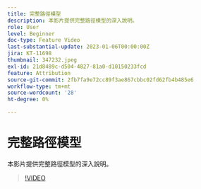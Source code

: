 ```yaml
---
title: 完整路徑模型
description: 本影片提供完整路徑模型的深入說明。
role: User
level: Beginner
doc-type: Feature Video
last-substantial-update: 2023-01-06T00:00:00Z
jira: KT-11698
thumbnail: 347232.jpeg
exl-id: 21d8489c-d504-4827-81a0-d10150233fcd
feature: Attribution
source-git-commit: 2fb7fa9e72cc89f3ae867cbbc02fd62fb4b485e6
workflow-type: tm+mt
source-wordcount: '28'
ht-degree: 0%

---
```


# 完整路徑模型

本影片提供完整路徑模型的深入說明。

>[!VIDEO](https://video.tv.adobe.com/v/347232/?quality=12&learn=on)
